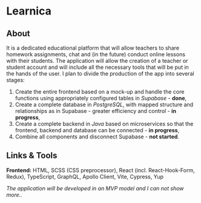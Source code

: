 # Learnica

## About

It is a dedicated educational platform that will allow teachers to share homework assignments, chat and (in the future) conduct online lessons with their students. The application will allow the creation of a teacher or student account and will include all the necessary tools that will be put in the hands of the user. I plan to divide the production of the app into several stages:

1. Create the entire frontend based on a mock-up and handle the core functions using appropriately configured tables in _Supabase_ - **done**,
2. Create a complete database in _PostgreSQL_, with mapped structure and relationships as in Supabase - greater efficiency and control - **in progress**,
3. Create a complete backend in _Java_ based on microservices so that the frontend, backend and database can be connected - **in progress**,
4. Combine all components and disconnect Supabase - **not started**.

## Links & Tools

**Frontend:** HTML, SCSS (CSS preprocessor), React (incl. React-Hook-Form, Redux), TypeScript, GraphQL, Apollo Client, Vite, Cypress, Yup

_The application will be developed in an MVP model and I can not show more.._
